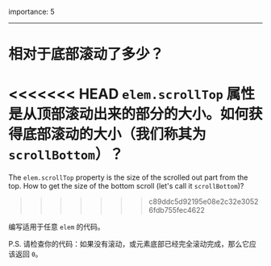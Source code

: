 importance: 5

---

# 相对于底部滚动了多少？

<<<<<<< HEAD
`elem.scrollTop` 属性是从顶部滚动出来的部分的大小。如何获得底部滚动的大小（我们称其为 `scrollBottom`）？
=======
The `elem.scrollTop` property is the size of the scrolled out part from the top. How to get the size of the bottom scroll (let's call it `scrollBottom`)?
>>>>>>> c89ddc5d92195e08e2c32e30526fdb755fec4622

编写适用于任意 `elem` 的代码。

P.S. 请检查你的代码：如果没有滚动，或元素底部已经完全滚动完成，那么它应该返回 `0`。
